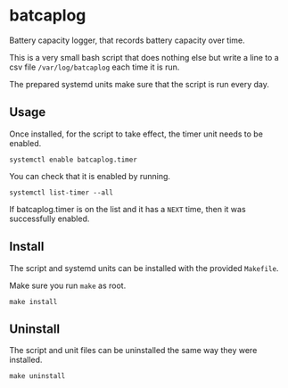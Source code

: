 # batcaplog

Battery capacity logger, that records battery capacity over time.

This is a very small bash script that does nothing else but write a line to a csv file `/var/log/batcaplog` each time it is run.

The prepared systemd units make sure that the script is run every day.

## Usage

Once installed, for the script to take effect, the timer unit needs to be enabled.

```
systemctl enable batcaplog.timer
```

You can check that it is enabled by running.

```
systemctl list-timer --all
```

If batcaplog.timer is on the list and it has a `NEXT` time, then it was successfully enabled.

## Install

The script and systemd units can be installed with the provided `Makefile`.

Make sure you run `make` as root.

```
make install
```

## Uninstall

The script and unit files can be uninstalled the same way they were installed.

```
make uninstall
```
